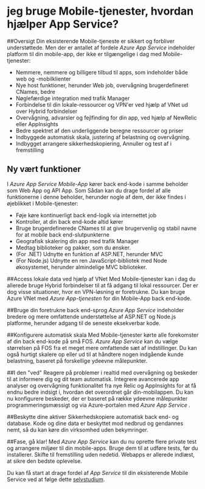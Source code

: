 <properties
    pageTitle="Brug af Mobile-tjenester, hvordan hjælper App Service?"
    description="Få mere at vide, hvilke fordele App Service overskuelig dine eksisterende projekter i Mobile-tjenester."
    services="app-service\mobile"
    documentationCenter="ios"
    authors="adrianhall"
    manager="dwrede"
    editor=""/>

<tags
    ms.service="app-service-mobile"
    ms.workload="mobile"
    ms.tgt_pltfrm="mobile-multiple"
    ms.devlang="na"
    ms.topic="get-started-article"
    ms.date="10/01/2016"
    ms.author="adrianha"/>

# <a name="getting-started"> </a>jeg bruge Mobile-tjenester, hvordan hjælper App Service?

##<a name="overview"></a>Oversigt
Din eksisterende Mobile-tjeneste er sikkert og forbliver understøttede. Men der er antallet af fordele *Azure App Service* indeholder platform til din mobile-app, der ikke er tilgængelige i dag med Mobile-tjenester:

- Nemmere, nemmere og billigere tilbud til apps, som indeholder både web og -mobilklienter
- Nye host funktioner, herunder Web job, overvågning brugerdefineret CNames, bedre
- Nøglefærdige integration med trafik Manager
- Forbindelse til din lokale-ressourcer og VPN'er ved hjælp af VNet ud over Hybrid forbindelser
- Overvågning, advarsler og fejlfinding for din app, ved hjælp af NewRelic eller AppInsights
- Bedre spektret af den underliggende beregne ressourcer og priser
- Indbyggede automatisk skala, justering af belastning og overvågning.
- Indbygget arrangere sikkerhedskopiering, Annuller og test af i fremstilling

## <a name="new-hosting-features"></a>Ny vært funktioner
I *Azure App Service* *Mobile-App* kører back end-kode i samme beholder som Web App og API App. Som Sådan kan du drage fordel af alle funktionerne i denne beholder, herunder nogle af dem, der ikke findes i øjeblikket i Mobile-tjenester:

- Føje køre kontinuerligt back end-logik via internettet job
- Kontroller, at din back end-kode altid kører
- Bruge brugerdefinerede CNames til at give brugervenlig og stabil navne for at mobile back end-slutpunkterne
- Geografisk skalering din app med trafik Manager
- Medtag biblioteker og pakker, som du ønsker.
- (For .NET) Udnytte en funktion af ASP.NET, herunder MVC
- (For Node.js) Udnytte en ren JavaScript-bibliotek med Node økosystemet, herunder almindelige MVC biblioteker.

##<a name="access-on-premises-data-using-vnet"></a>Access lokale data ved hjælp af VNet
Med Mobile-tjenester kan i dag du allerede bruge Hybrid forbindelser til at få adgang til lokal ressourcer. Der er dog visse situationer, hvor en VPN-løsning er foretrukne. Du kan bruge Azure VNet med *Azure App-tjenesten* for din Mobile-App back end-kode.

##<a name="use-your-favorite-backend-language"></a>Bruge din foretrukne back end-sprog
*Azure App Service* indeholder bredere og mere omfattende understøttelse af ASP.NET og Node.js platforme, herunder adgang til de seneste eksekverbar kode.

##<a name="set-up-automatic-scale"></a>Konfigurere automatisk skala
Med Mobile-tjenester kørte alle forekomster af din back end-kode på små FOS. *Azure App Service* kan du vælge størrelsen på FOS fra et meget mere omfattende sæt af indstillinger. Du kan også hurtigt skalere op eller ud til at håndtere nogen indgående kunde belastning, baseret på forskellige ydeevne målepunkter.

##<a name="be-in-the-know"></a>I den "ved"
Reagere på problemer i realtid med overvågning og beskeder til at informere dig og dit team automatisk. Integrere avancerede app analyser og overvågning funktionalitet fra nye Relic og AppInsights for at få endnu bedre indsigt i, hvordan det overordnet går din-mobilappen. Du kan nu konfigurere beskeder, der er baseret på række ydeevne målepunkter programmeringsmæssigt og via Azure-portalen med *Azure App Service* .

##<a name="keep-your-assets-safe"></a>Beskytte dine aktiver
Sikkerhedskopiere automatisk back end- og database. Kode og dine data er beskyttet mod nedbrud og gendannes nemt, så du kan køre din virksomhed uden bekymringer.

##<a name="ready-stage-go"></a>Fase, gå klar!
Med *Azure App Service* kan du nu oprette flere private test og arrangere miljøer til din mobile-apps. Bruge dem til at udføre tests, før du installerer. Skifte til fremstilling uden nedetid. Webapps er allerede indlæst, at sikre den bedste oplevelse.

Du kan få start at drage fordel af *App Service* til din eksisterende Mobile Service ved at følge dette [selvstudium](app-service-mobile-migrating-from-mobile-services.md).

